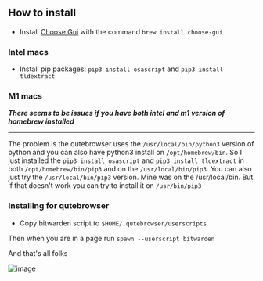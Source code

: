 ## How to install

- Install [Choose Gui](https://github.com/chipsenkbeil/choose) with the command `brew install choose-gui`

### Intel macs

- Install pip packages: `pip3 install osascript` and `pip3 install tldextract`

### M1 macs

***There seems to be issues if you have both intel and m1 version of homebrew installed***

---

The problem is the qutebrowser uses the `/usr/local/bin/python3` version of python and you can also have python3 install
on `/opt/homebrew/bin`. So I just installed the  `pip3 install osascript` and `pip3 install tldextract` in both `/opt/homebrew/bin/pip3` and
on the `/usr/local/bin/pip3`. You can also just try the `/usr/local/bin/pip3` version. Mine was on the /usr/local/bin. But if that doesn't work you can try to install it on `/usr/bin/pip3`


### Installing for qutebrowser

- Copy bitwarden script to `$HOME/.qutebrowser/userscripts`

Then when you are in a page run `spawn --userscript bitwarden` 

And that's all folks 

![image](https://media1.tenor.com/images/03e054d9928b5137884289352d9ae9cb/tenor.gif)
